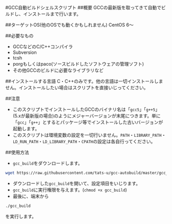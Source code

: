 #GCC自動ビルドシェルスクリプト
##概要
GCCの最新版を取ってきて自動でビルドし、インストールまで行います。

##ターゲットOS(他のOSでも動くかもしれません)
CentOS 6～

##必要なもの
- GCCなどのC/C++コンパイラ
- Subversion
- tcsh
- porgもしくはpaco(ソースビルドしたソフトウェアの管理ソフト)
- その他GCCのビルドに必要なライブラリなど

##インストールする言語
C・C++のみです。他の言語は一切インストールしません。インストールしたい場合はスクリプトを直接いじってください。

##注意
- このスクリプトでインストールしたGCCのバイナリ名は「`gcc5`」「`g++5`」(5.xが最新版の場合)のようにメジャーバージョンが末尾につきます。単に「`gcc`」「`g++`」とするとパッケージ等でインストールした古いバージョンが起動します。
- このスクリプトは環境変数の設定を一切行いません。`PATH`・`LIBRARY_PATH`・`LD_RUN_PATH`・`LD_LIBRARY_PATH`・`CPATH`の設定は各自行ってください。

##使用方法
- `gcc_build`をダウンロードします。
```Bash
wget https://raw.githubusercontent.com/tats-u/gcc-autobuild/master/gcc_build
```
- ダウンロードした`gcc_build`を開いて、設定項目をいじります。
- `gcc_build`に実行権限を与えます。(`chmod +x gcc_build`)
- 最後に、端末から
```Bash
./gcc_build
```
を実行します。
